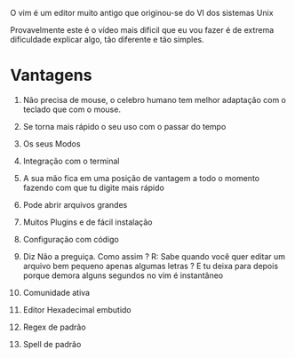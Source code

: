 O vim é um editor muito antigo que originou-se do VI dos
sistemas Unix

Provavelmente este é o vídeo mais dificil que eu vou fazer
é de extrema dificuldade explicar algo, tão diferente e tão
simples.

# Vantagens

1. Não precisa de mouse, o celebro humano tem melhor adaptação
   com o teclado que com o mouse.

2. Se torna mais rápido o seu uso com o passar do tempo

3. Os seus Modos

4. Integração com o terminal

5. A sua mão fica em uma posição de vantagem a todo o momento
   fazendo com que tu digite mais rápido

6. Pode abrir arquivos grandes

7. Muitos Plugins e de fácil instalação

8. Configuração com código

9. Diz Não a preguiça. Como assim ? R: Sabe quando você quer
   editar um arquivo bem pequeno apenas algumas letras ? E tu
   deixa para depois porque demora alguns segundos no vim é
   instantâneo

10. Comunidade ativa

11. Editor Hexadecimal embutido

12. Regex de padrão

13. Spell de padrão
